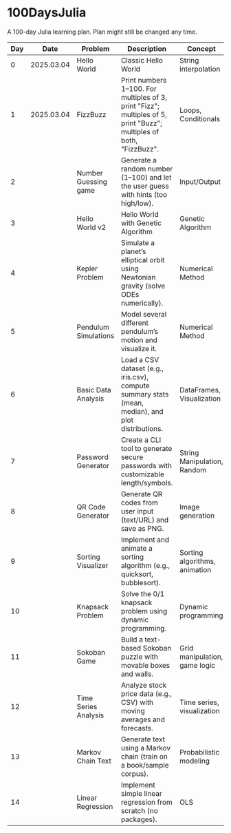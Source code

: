 # 100DaysJulia

A 100-day Julia learning plan. Plan might still be changed any time.

| Day | Date       | Problem              | Description                                                                                                         | Concept                       | References | ✅ |
|-----|------------|----------------------|---------------------------------------------------------------------------------------------------------------------|-------------------------------|------------|---|
| 0   | 2025.03.04 | Hello World          | Classic Hello World                                                                                                 | String interpolation          |            | ✅ |
| 1   | 2025.03.04 | FizzBuzz             | Print numbers 1–100. For multiples of 3, print "Fizz"; multiples of 5, print "Buzz"; multiples of both, "FizzBuzz". | Loops, Conditionals           |            | ✅ |
| 2   |            | Number Guessing game | Generate a random number (1–100) and let the user guess with hints (too high/low).                                  | Input/Output                  |            |   |
| 3   |            | Hello World v2       | Hello World with Genetic Algorithm                                                                                  | Genetic Algorithm             |            |   |
| 4   |            | Kepler Problem       | Simulate a planet’s elliptical orbit using Newtonian gravity (solve ODEs numerically).                              | Numerical Method              |            |   |
| 5   |            | Pendulum Simulations | Model several different pendulum’s motion and visualize it.                                                         | Numerical Method              |            |   |
| 6   |            | Basic Data Analysis  | Load a CSV dataset (e.g., iris.csv), compute summary stats (mean, median), and plot distributions.                  | DataFrames, Visualization     |            |   |
| 7   |            | Password Generator   | Create a CLI tool to generate secure passwords with customizable length/symbols.                                    | String Manipulation, Random   |            |   |
| 8   |            | QR Code Generator    | Generate QR codes from user input (text/URL) and save as PNG.                                                       | Image generation              |            |   |
| 9   |            | Sorting Visualizer   | Implement and animate a sorting algorithm (e.g., quicksort, bubblesort).                                            | Sorting algorithms, animation |            |   |
| 10  |            | Knapsack Problem     | Solve the 0/1 knapsack problem using dynamic programming.                                                           | Dynamic programming           |            |   |
| 11  |            | Sokoban Game         | Build a text-based Sokoban puzzle with movable boxes and walls.                                                     | Grid manipulation, game logic |            |   |
| 12  |            | Time Series Analysis | Analyze stock price data (e.g., CSV) with moving averages and forecasts.                                            | Time series, visualization    |            |   |
| 13  |            | Markov Chain Text    | Generate text using a Markov chain (train on a book/sample corpus).                                                 | Probabilistic modeling        |            |   |
| 14  |            | Linear Regression    | Implement simple linear regression from scratch (no packages).                                                      | OLS                           |            |   |